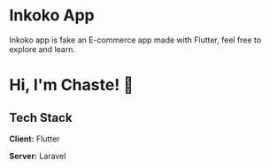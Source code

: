 
# Inkoko App

Inkoko app is fake an E-commerce app made with Flutter, feel free to explore and learn.

# Hi, I'm Chaste! 👋

## Tech Stack

**Client:** Flutter

**Server:** Laravel
